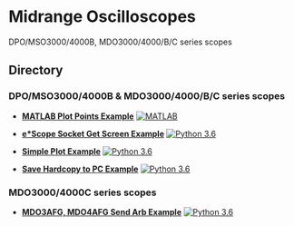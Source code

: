 # Midrange Oscilloscopes
 DPO/MSO3000/4000B, MDO3000/4000/B/C series scopes

## Directory
###   DPO/MSO3000/4000B & MDO3000/4000/B/C series scopes
* **[MATLAB Plot Points Example](./src/MATLABPlotPointsExample)** [![MATLAB](https://img.shields.io/badge/-MATLAB-&?labelColor=3E434A&colorB=F05A22&logo=Mathworks)](https://www.mathworks.com/products/matlab.html?s_tid=hp_products_matlab)

* **[e*Scope Socket Get Screen Example](./../BenchScopes/src/eScopeGetScreenExample)** [![Python 3.6](https://img.shields.io/badge/python-3.6-&?labelColor=3E434A&colorB=006281&logo=python)](https://www.python.org/downloads/release/python-360/)

* **[Simple Plot Example](./src/SimplePlotExample)** [![Python 3.6](https://img.shields.io/badge/python-3.6-&?labelColor=3E434A&colorB=006281&logo=python)](https://www.python.org/downloads/release/python-360/)

* **[Save Hardcopy to PC Example](./src/SaveHardCopyExample)** [![Python 3.6](https://img.shields.io/badge/python-3.6-&?labelColor=3E434A&colorB=006281&logo=python)](https://www.python.org/downloads/release/python-360/)

### MDO3000/4000C series scopes
* **[MDO3AFG, MDO4AFG Send Arb Example](./src/SendArbExample)** [![Python 3.6](https://img.shields.io/badge/python-3.6-&?labelColor=3E434A&colorB=006281&logo=python)](https://www.python.org/downloads/release/python-360/)
